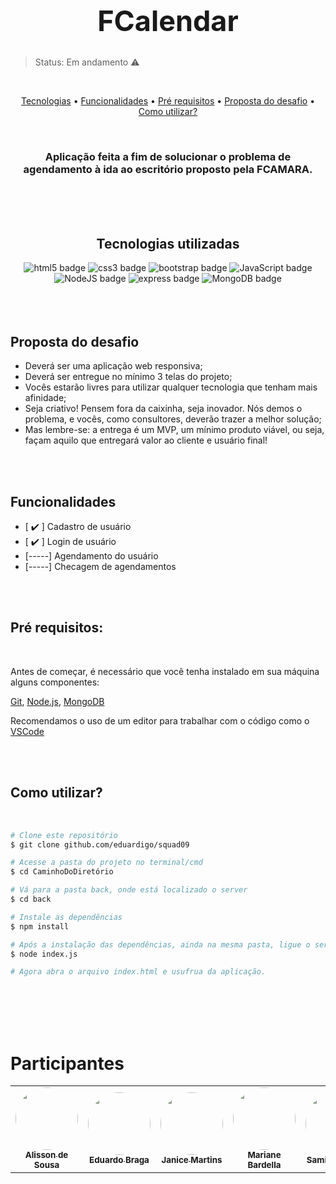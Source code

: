 <h1 align="center" style="font-size:45px">FCalendar</h1>

>Status: Em andamento ⚠️

<br>
<p align="center">
	<a href="#tecnologias">Tecnologias</a> • 
    <a href="#funcionalidades">Funcionalidades</a> • 
	<a href="#pre-requisitos">Pré requisitos</a> • 
    	<a href="#proposta-desafio">Proposta do desafio</a> • 
	<a href="#passo-a-passo">Como utilizar?</a>
</p>

</br>
<div align="center">

### Aplicação feita a fim de solucionar o problema de agendamento à ida ao escritório proposto pela FCAMARA.

</div>

</br>
</br>

<div align="center">


</br>
<h4 id="tecnologias"></h4>

## Tecnologias utilizadas


<a href="https://developer.mozilla.org/en-US/docs/Web/Guide/HTML/HTML5" style="text-decoration:none">
<img alt="html5 badge" src="https://img.shields.io/badge/HTML5-%23E34F26.svg?style=flat&logo=html5&logoColor=white">
</a>

<a href="https://developer.mozilla.org/en-US/docs/Web/CSS" style="text-decoration:none">
<img alt="css3 badge" src="https://img.shields.io/badge/CSS3-%231572B6.svg?style=flat&logo=css3&logoColor=white">
</a>

<a href="https://getbootstrap.com/docs/5.1/getting-started/introduction/" style="text-decoration:none">
<img alt="bootstrap badge" src="https://img.shields.io/badge/Bootstrap-%23563D7C.svg?style=flat&logo=bootstrap&logoColor=white">
</a>

<a href="https://www.javascript.com" style="text-decoration:none">
<img alt="JavaScript badge" src="https://img.shields.io/badge/JavaScript-%23323330.svg?style=flat&logo=javascript&logoColor=%23F7DF1E">
</a>

<a href="https://nodejs.org/en/" style="text-decoration:none">
<img alt="NodeJS badge" src="https://img.shields.io/badge/node.js-6DA55F?style=flat&logo=node.js&logoColor=white">
</a>

<a href="https://expressjs.com" style="text-decoration:none">
<img alt="express badge" src="https://img.shields.io/badge/express.js-%23404d59.svg?style=flat&logo=express&logoColor=%2361DAFB">
</a>

<a href="https://www.mongodb.com/try/download/community" style="text-decoration:none">
<img alt="MongoDB badge" src="https://img.shields.io/badge/MongoDB-%234ea94b.svg?style=flat&logo=mongodb&logoColor=white">
</a>

</div>

</br></br>

<h6 id="proposta-desafio" align="center"></h6>

##  Proposta do desafio

- Deverá ser uma aplicação web responsiva;
- Deverá ser entregue no mínimo 3 telas do projeto;
- Vocês estarão livres para utilizar qualquer tecnologia que tenham mais afinidade;
- Seja criativo! Pensem fora da caixinha, seja inovador. Nós demos o problema, e vocês, como consultores, deverão trazer a melhor solução;
- Mas lembre-se: a entrega é um MVP, um mínimo produto viável, ou seja, façam aquilo que entregará valor ao cliente e usuário final!


<br><br>

<h4 id="funcionalidades" align="center"></h4>

## Funcionalidades

- [ ✔️ ] Cadastro de usuário
- [ ✔️ ] Login de usuário
- [-----] Agendamento do usuário
- [-----] Checagem de agendamentos


<!-- Possíveis fotos da execução da aplicação -->
</br></br>

<h4 id="pre-requisitos"></h4>

## Pré requisitos:

</br>

Antes de começar, é necessário que você tenha instalado em sua máquina alguns componentes:

[Git](https://git-scm.com), [Node.js](https://nodejs.org/en/), [MongoDB](https://www.mongodb.com/try/download/community)

Recomendamos o uso de um editor para trabalhar com o código como o [VSCode](https://code.visualstudio.com/)




</br></br>

<h4 id="passo-a-passo"></h4>

## Como utilizar?

</br>

```bash
# Clone este repositório
$ git clone github.com/eduardigo/squad09

# Acesse a pasta do projeto no terminal/cmd
$ cd CaminhoDoDiretório

# Vá para a pasta back, onde está localizado o server
$ cd back

# Instale as dependências
$ npm install

# Após a instalação das dependências, ainda na mesma pasta, ligue o servidor
$ node index.js

# Agora abra o arquivo index.html e usufrua da aplicação.
```

 </br></br></br></br>


# Participantes
<table>
  <tr>
    <td align="center"><a href="https://www.linkedin.com/in/eduardo-braga"><img style="border-radius: 50%;" src="https://i.pinimg.com/originals/31/92/c5/3192c5a13626653bffeb2c1171df716f.png" width="100px;" alt=""/><br /><sub><b>Alisson de Sousa</b></sub></a><a href="https://www.linkedin.com/in/eduardo-braga"></a></td>
    <td align="center"><a href="https://www.linkedin.com/in/eduardo-braga"><img style="border-radius: 50%;" src="https://i.pinimg.com/originals/31/92/c5/3192c5a13626653bffeb2c1171df716f.png" width="100px;" alt=""/><br /><sub><b>Eduardo Braga</b></sub></a><br /><a href="https://www.linkedin.com/in/eduardo-braga"></a></td>
    <td align="center"><a href="https://www.linkedin.com/in/eduardo-braga"><img style="border-radius: 50%;" src="https://i.pinimg.com/originals/31/92/c5/3192c5a13626653bffeb2c1171df716f.png" width="100px;" alt=""/><br /><sub><b>Janice Martins</b></sub></a><br /><a href="https://www.linkedin.com/in/eduardo-braga"></a>  <a href="https://www.linkedin.com/in/eduardo-braga"></a></td> 
    <td align="center"><a href="https://www.linkedin.com/in/eduardo-braga"><img style="border-radius: 50%;" src="https://i.pinimg.com/originals/31/92/c5/3192c5a13626653bffeb2c1171df716f.png" width="100px;" alt=""/><br /><sub><b>Mariane Bardella</b></sub></a><br /><a href="https://www.linkedin.com/in/eduardo-braga"></a></td>
    <td align="center"><a href="https://www.linkedin.com/in/eduardo-braga"><img style="border-radius: 50%;" src="https://i.pinimg.com/originals/31/92/c5/3192c5a13626653bffeb2c1171df716f.png" width="100px;" alt=""/><br /><sub><b>Samille Soares</b></sub></a><br /><a href="https://www.linkedin.com/in/eduardo-braga"></a></td>
    <td align="center"><a href="https://www.linkedin.com/in/eduardo-braga"><img style="border-radius: 50%;" src="https://i.pinimg.com/originals/31/92/c5/3192c5a13626653bffeb2c1171df716f.png" width="100px;" alt=""/><br /><sub><b>Simone Paiva</b></sub></a><br /><a href="https://www.linkedin.com/in/eduardo-braga"></a></td>

  </tr>
</table>
 








